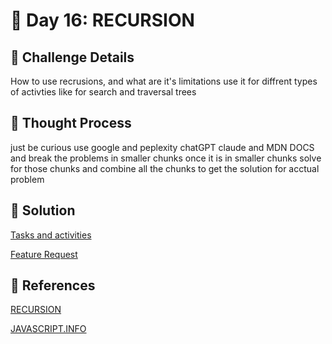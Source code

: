 # 🌟 Day 16: RECURSION

## 📜 Challenge Details

How to use recrusions, and what are it's limitations use it for diffrent types of activties like for search and traversal trees

## 📝 Thought Process

just be curious use google and peplexity chatGPT claude and MDN DOCS and break the problems in smaller chunks once it is in smaller chunks solve for those chunks and combine all the chunks to get the solution for acctual problem

## 🔎 Solution

[Tasks and activities](https://github.com/SURENDRA-BABU-VUNNAM/JavaScript-30-Day-challenge/tree/main/16_Day_16_recursion/01_tasks_and_activities)

[Feature Request](https://github.com/SURENDRA-BABU-VUNNAM/JavaScript-30-Day-challenge/tree/main/16_Day_16_recursion/02_feature_request)

## 🔗 References

[RECURSION](https://www.perplexity.ai/search/help-me-to-understand-and-impl-kWYAwNA4QHi8Cq34X5VISQ)

[JAVASCRIPT.INFO](https://javascript.info/)